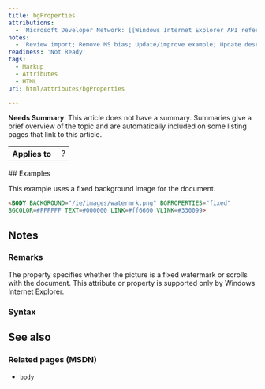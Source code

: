 ```yaml
---
title: bgProperties
attributions:
  - 'Microsoft Developer Network: [[Windows Internet Explorer API reference](http://msdn.microsoft.com/en-us/library/ie/hh828809%28v=vs.85%29.aspx) Article]'
notes:
  - 'Review import; Remove MS bias; Update/improve example; Update descriptions; Fix lists & compatibility info'
readiness: 'Not Ready'
tags:
  - Markup
  - Attributes
  - HTML
uri: html/attributes/bgProperties

---
```

**Needs Summary**: This article does not have a summary. Summaries give a brief overview of the topic and are automatically included on some listing pages that link to this article.

<table class="wikitable">
<tr>
<th>
Applies to

</th>
<td>
 ?

</td>
</tr>
</table>
## <span>Examples</span>

This example uses a fixed background image for the document.

``` html
<BODY BACKGROUND="/ie/images/watermrk.png" BGPROPERTIES="fixed"
BGCOLOR=#FFFFFF TEXT=#000000 LINK=#ff6600 VLINK=#330099>
```

## <span>Notes</span>

### <span>Remarks</span>

The property specifies whether the picture is a fixed watermark or scrolls with the document. This attribute or property is supported only by Windows Internet Explorer.

### <span>Syntax</span>

## <span>See also</span>

### <span>Related pages (MSDN)</span>

-   `body`
